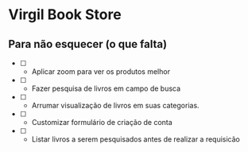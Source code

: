 # Virgil Book Store


## Para não esquecer (o que falta)

- [ ] - Aplicar zoom para ver os produtos melhor
- [ ] - Fazer pesquisa de livros em campo de busca
- [ ] - Arrumar visualização de livros em suas categorias.
- [ ] - Customizar formulário de criação de conta
- [ ] - Listar livros a serem pesquisados antes de realizar a requisicão
 
